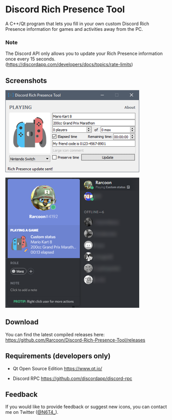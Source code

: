 # Discord Rich Presence Tool
A C++/Qt program that lets you fill in your own custom Discord Rich Presence information for games and activities away from the PC.

### Note
The Discord API only allows you to update your Rich Presence information once every 15 seconds. (https://discordapp.com/developers/docs/topics/rate-limits)

## Screenshots
![Main window](screenshots/1.png)

![The result in Discord](screenshots/2.png)

## Download
You can find the latest compiled releases here: https://github.com/Rarcoon/Discord-Rich-Presence-Tool/releases

## Requirements (developers only)
- Qt Open Source Edition
https://www.qt.io/

- Discord RPC
https://github.com/discordapp/discord-rpc

## Feedback
If you would like to provide feedback or suggest new icons, you can contact me on Twitter ([@N6T4_](https://twitter.com/n6t4_ "@N6T4_")).
